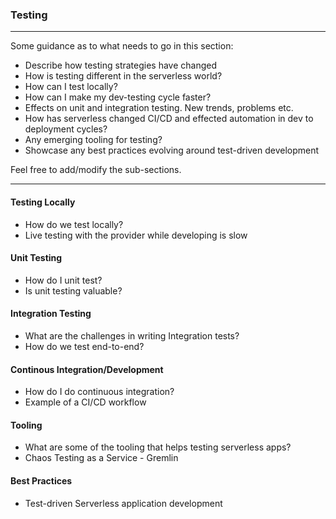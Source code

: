 <!--
title: Testing
menuText: Testing
menuOrder: 12
description: Some best practices and strategies around testing serverless apps.
layout: Doc
-->

### Testing

***
Some guidance as to what needs to go in this section:

* Describe how testing strategies have changed
* How is testing different in the serverless world?
* How can I test locally?
* How can I make my dev-testing cycle faster?
* Effects on unit and integration testing. New trends, problems etc.
* How has serverless changed CI/CD and effected automation in dev to deployment cycles?
* Any emerging tooling for testing?
* Showcase any best practices evolving around test-driven development

Feel free to add/modify the sub-sections. 
***


#### Testing Locally

* How do we test locally?
* Live testing with the provider while developing is slow 

#### Unit Testing

* How do I unit test?
* Is unit testing valuable?

#### Integration Testing 

* What are the challenges in writing Integration tests?
* How do we test end-to-end?

#### Continous Integration/Development

* How do I do continuous integration? 
* Example of a CI/CD workflow

#### Tooling

* What are some of the tooling that helps testing serverless apps?
* Chaos Testing as a Service - Gremlin

#### Best Practices

* Test-driven Serverless application development
